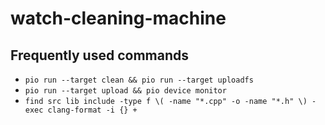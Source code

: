 # watch-cleaning-machine

## Frequently used commands
 - `pio run --target clean && pio run --target uploadfs`
 - `pio run --target upload && pio device monitor`
 - `find src lib include -type f \( -name "*.cpp" -o -name "*.h" \) -exec clang-format -i {} +`